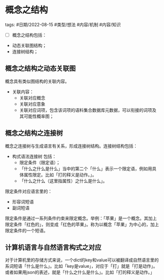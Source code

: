 # 概念之结构


tags: #日期/2022-08-15 #类型/想法 #内容/机制  #内容/知识  

- [ ] 概念之结构包括：
- 动态关联图结构；
- 连接树结构；


## 概念之结构之动态关联图

概念具有类似图结构的关联内容。

- 关联内容：
	- 关联对应概念
	- 关联对应意象
	- 关联对应词项，包含该词项的语料集合数据库元数据，可以衔接的词项及其可能性概率图；





## 概念之结构之连接树

概念之连接树与生成语言有关系，形成连接树结构。连接树结构包括：
- 构式语法连接树
  包括：
	- 限定条件（限定语）；
	- 「什么之什么是什么」当中的第二个「什么」表示一个限定语，例如用具体属性限定。比如「打的释义是动作。」。
	- 「什么之什么（这里指属性）之什么是什么」。




限定条件对应语言里的：
- 形容词短语
- 副词短语



限定条件是通过一系列条件约束来限定概念。举例：「苹果」是一个概念。其加上限定条件「红色的」，则变成「红色的苹果」。称为以概念「苹果」为中心的，加上限定条件的一个短语。


## 计算机语言与自然语言构式之对应

对于计算机里的存储方式来说，一个dict的key和value可以被翻译成自然语言里的系词短语「什么是什么」。比如「key是value」，对应于「打」就是「打是动作」。或者如果用json的表述，就是「什么之什么是什么」。比如「打的释义是动作。」










